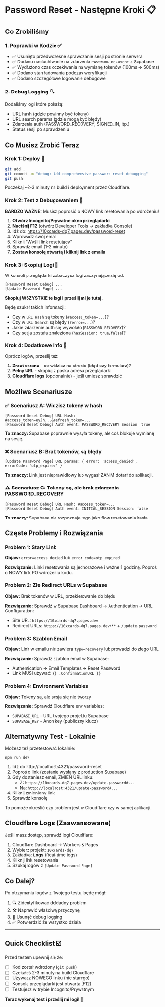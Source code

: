 # Password Reset - Następne Kroki 📋

## Co Zrobiliśmy

### 1. Poprawki w Kodzie ✅
- ✅ Usunięto przedwczesne sprawdzanie sesji po stronie serwera
- ✅ Dodano nasłuchiwanie na zdarzenia `PASSWORD_RECOVERY` z Supabase
- ✅ Wydłużono czas oczekiwania na wymianę tokenów (100ms → 500ms)
- ✅ Dodano stan ładowania podczas weryfikacji
- ✅ Dodano szczegółowe logowanie debugowe

### 2. Debug Logging 🔍
Dodaliśmy logi które pokażą:
- URL hash (gdzie powinny być tokeny)
- URL search params (gdzie mogą być błędy)
- Zdarzenia auth (PASSWORD_RECOVERY, SIGNED_IN, itp.)
- Status sesji po sprawdzeniu

## Co Musisz Zrobić Teraz

### Krok 1: Deploy 🚀

```bash
git add .
git commit -m "debug: Add comprehensive password reset debugging"
git push
```

Poczekaj ~2-3 minuty na build i deployment przez Cloudflare.

### Krok 2: Test z Debugowaniem 🧪

**BARDZO WAŻNE:** Musisz poprosić o NOWY link resetowania po wdrożeniu!

1. **Otwórz Incognito/Prywatne okno przeglądarki**
2. **Naciśnij F12** (otwórz Developer Tools → zakładka Console)
3. Idź do: https://10xcards-dq7.pages.dev/password-reset
4. Wprowadź swój email
5. Kliknij "Wyślij link resetujący"
6. Sprawdź email (1-2 minuty)
7. **Zostaw konsolę otwartą i kliknij link z emaila**

### Krok 3: Skopiuj Logi 📝

W konsoli przeglądarki zobaczysz logi zaczynające się od:
```
[Password Reset Debug] ...
[Update Password Page] ...
```

**Skopiuj WSZYSTKIE te logi i prześlij mi je tutaj.**

Będę szukał takich informacji:
- Czy w `URL Hash` są tokeny (`#access_token=...`)?
- Czy w `URL Search` są błędy (`?error=...`)?
- Jakie zdarzenie auth się wywołało (`PASSWORD_RECOVERY`)?
- Czy sesja została znaleziona (`hasSession: true/false`)?

### Krok 4: Dodatkowe Info 📸

Oprócz logów, prześlij też:
1. **Zrzut ekranu** - co widzisz na stronie (błąd czy formularz)?
2. **Pełny URL** - skopiuj z paska adresu przeglądarki
3. **Cloudflare logs** (opcjonalnie) - jeśli umiesz sprawdzić

## Możliwe Scenariusze

### ✅ Scenariusz A: Widzisz tokeny w hash

```
[Password Reset Debug] URL Hash: #access_token=eyJh...&refresh_token=...
[Password Reset Debug] Auth event: PASSWORD_RECOVERY Session: true
```

**To znaczy:** Supabase poprawnie wysyła tokeny, ale coś blokuje wymianę na sesję.

### ❌ Scenariusz B: Brak tokenów, są błędy

```
[Update Password Page] URL params: { error: 'access_denied', errorCode: 'otp_expired' }
```

**To znaczy:** Link jest nieprawidłowy lub wygasł ZANIM dotarł do aplikacji.

### ⚠️ Scenariusz C: Tokeny są, ale brak zdarzenia PASSWORD_RECOVERY

```
[Password Reset Debug] URL Hash: #access_token=...
[Password Reset Debug] Auth event: INITIAL_SESSION Session: false
```

**To znaczy:** Supabase nie rozpoznaje tego jako flow resetowania hasła.

## Częste Problemy i Rozwiązania

### Problem 1: Stary Link
**Objaw:** `error=access_denied` lub `error_code=otp_expired`

**Rozwiązanie:** Linki resetowania są jednorazowe i ważne 1 godzinę. Poproś o NOWY link PO wdrożeniu kodu.

### Problem 2: Złe Redirect URLs w Supabase
**Objaw:** Brak tokenów w URL, przekierowanie do błędu

**Rozwiązanie:** Sprawdź w Supabase Dashboard → Authentication → URL Configuration:
- Site URL: `https://10xcards-dq7.pages.dev`
- Redirect URLs: `https://10xcards-dq7.pages.dev/**` + `/update-password`

### Problem 3: Szablon Email
**Objaw:** Link w emailu nie zawiera `type=recovery` lub prowadzi do złego URL

**Rozwiązanie:** Sprawdź szablon email w Supabase:
- Authentication → Email Templates → Reset Password
- Link MUSI używać: `{{ .ConfirmationURL }}`

### Problem 4: Environment Variables
**Objaw:** Tokeny są, ale sesja się nie tworzy

**Rozwiązanie:** Sprawdź Cloudflare env variables:
- `SUPABASE_URL` - URL twojego projektu Supabase
- `SUPABASE_KEY` - Anon key (publiczny klucz)

## Alternatywny Test - Lokalnie

Możesz też przetestować lokalnie:

```bash
npm run dev
```

1. Idź do http://localhost:4321/password-reset
2. Poproś o link (zostanie wysłany z production Supabase)
3. Gdy dostaniesz email, ZMIEŃ URL linku:
   - Z: `https://10xcards-dq7.pages.dev/update-password#...`
   - Na: `http://localhost:4321/update-password#...`
4. Kliknij zmieniony link
5. Sprawdź konsolę

To pomoże określić czy problem jest w Cloudflare czy w samej aplikacji.

## Cloudflare Logs (Zaawansowane)

Jeśli masz dostęp, sprawdź logi Cloudflare:

1. Cloudflare Dashboard → Workers & Pages
2. Wybierz projekt: `10xcards-dq7`  
3. Zakładka: **Logs** (Real-time logs)
4. Kliknij link resetowania
5. Szukaj logów z `[Update Password Page]`

## Co Dalej?

Po otrzymaniu logów z Twojego testu, będę mógł:
1. 🔍 Zidentyfikować dokładny problem
2. 🛠️ Naprawić właściwą przyczynę
3. 🧹 Usunąć debug logging
4. ✅ Potwierdzić że wszystko działa

---

## Quick Checklist ☑️

Przed testem upewnij się że:
- [ ] Kod został wdrożony (`git push`)
- [ ] Czekałeś 2-3 minuty na build Cloudflare
- [ ] Używasz NOWEGO linku (nie starego)
- [ ] Konsola przeglądarki jest otwarta (F12)
- [ ] Testujesz w trybie Incognito/Prywatnym

**Teraz wykonaj test i prześlij mi logi!** 🚀

